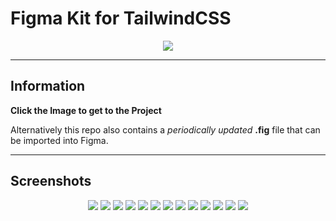 # Figma Kit for TailwindCSS

<p align="center">
    <a align='center' href='https://www.figma.com/file/GfrN3sUCM9gZYT6l5BLmG2/TailwindCSS-Figma?node-id=0%3A1'>
    <img height="auto" width="auto" src="images/banner.png" />
    </a>
</p>

<hr>

## Information

**Click the Image to get to the Project**

Alternatively this repo also contains a _periodically updated_ **.fig** file that can be imported into Figma.

<hr>

## Screenshots

<p align="center">
    <img style="margin-bottom: 1rem" height="auto" width="auto" src="images/frame-0.png" />
    <img style="margin-bottom: 1rem" height="auto" width="auto" src="images/frame-1.png" />
    <img style="margin-bottom: 1rem" height="auto" width="auto" src="images/frame-2.png" />
    <img style="margin-bottom: 1rem" height="auto" width="auto" src="images/frame-3.png" />
    <img style="margin-bottom: 1rem" height="auto" width="auto" src="images/frame-4.png" />
    <img style="margin-bottom: 1rem" height="auto" width="auto" src="images/frame-5.png" />
    <img style="margin-bottom: 1rem" height="auto" width="auto" src="images/frame-6.png" />
    <img style="margin-bottom: 1rem" height="auto" width="auto" src="images/frame-7.png" />
    <img style="margin-bottom: 1rem" height="auto" width="auto" src="images/frame-8.png" />
    <img style="margin-bottom: 1rem" height="auto" width="auto" src="images/frame-9.png" />
    <img style="margin-bottom: 1rem" height="auto" width="auto" src="images/frame-10.png" />
    <img style="margin-bottom: 1rem" height="auto" width="auto" src="images/frame-11.png" />
    <img style="margin-bottom: 1rem" height="auto" width="auto" src="images/frame-12.png" />
</p>
